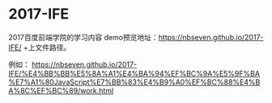 # 2017-IFE
2017百度前端学院的学习内容
demo预览地址：https://nbseven.github.io/2017-IFE/ +上文件路径。

例如：
https://nbseven.github.io/2017-IFE/%E4%BB%BB%E5%8A%A1%E4%BA%94%EF%BC%9A%E5%9F%BA%E7%A1%80JavaScript%E7%BB%83%E4%B9%A0%EF%BC%88%E4%BA%8C%EF%BC%89/work.html
